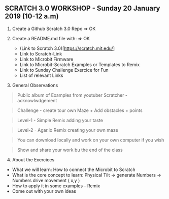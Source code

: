 ## SCRATCH 3.0 WORKSHOP - Sunday 20 January 2019 (10-12 a.m)

1. Create a Github Scratch 3.0 Repo => OK
2. Create a README.md file with:  => OK
    * (Link to Scratch 3.0)[https://scratch.mit.edu/]
    * Link to Scratch-Link 
    * Link to Microbit Firmware
    * Link to Microbit-Scratch Examples or Templates to Remix
    * Link to Sunday Challenge Exercice for Fun
    * List of relevant Links

3. General Observations
> Public album of Examples from youtuber Scratcher - acknowlwdgement

> Challenge - create tour own Maze + Add obstacles + points

> Level-1 - Simple Remix adding your taste

> Level-2 - Agar.io Remix creating your own maze

> You can download locally and work on your own computer if you wish

> Show and share your work bu the end of the class

4. About the Exercices
* What we will learn: How to connect the Microbit to Scratch
* What is the core concept to learn: Physical Tilt -> generate Numbers -> Numbers drive movement ( x,y )
* How to apply it in some examples - Remix
* Come out with your own ideas

